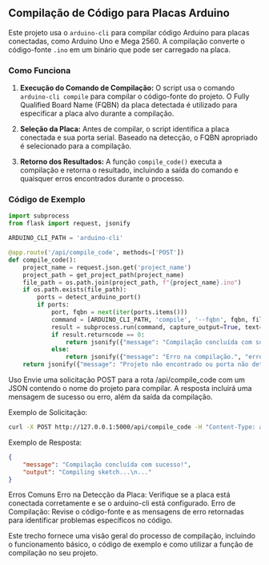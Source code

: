 ## Compilação de Código para Placas Arduino

Este projeto usa o `arduino-cli` para compilar código Arduino para placas conectadas, como Arduino Uno e Mega 2560. A compilação converte o código-fonte `.ino` em um binário que pode ser carregado na placa.

### Como Funciona

1. **Execução do Comando de Compilação:**
   O script usa o comando `arduino-cli compile` para compilar o código-fonte do projeto. O Fully Qualified Board Name (FQBN) da placa detectada é utilizado para especificar a placa alvo durante a compilação.

2. **Seleção da Placa:**
   Antes de compilar, o script identifica a placa conectada e sua porta serial. Baseado na detecção, o FQBN apropriado é selecionado para a compilação.

3. **Retorno dos Resultados:**
   A função `compile_code()` executa a compilação e retorna o resultado, incluindo a saída do comando e quaisquer erros encontrados durante o processo.

### Código de Exemplo

```python
import subprocess
from flask import request, jsonify

ARDUINO_CLI_PATH = 'arduino-cli'

@app.route('/api/compile_code', methods=['POST'])
def compile_code():
    project_name = request.json.get('project_name')
    project_path = get_project_path(project_name)
    file_path = os.path.join(project_path, f"{project_name}.ino")
    if os.path.exists(file_path):
        ports = detect_arduino_port()
        if ports:
            port, fqbn = next(iter(ports.items()))
            command = [ARDUINO_CLI_PATH, 'compile', '--fqbn', fqbn, file_path]
            result = subprocess.run(command, capture_output=True, text=True, creationflags=subprocess.CREATE_NO_WINDOW)
            if result.returncode == 0:
                return jsonify({"message": "Compilação concluída com sucesso!", "output": result.stdout})
            else:
                return jsonify({"message": "Erro na compilação.", "error": result.stderr}), 500
    return jsonify({"message": "Projeto não encontrado ou porta não detectada!"}), 404
```

Uso
Envie uma solicitação POST para a rota /api/compile_code com um JSON contendo o nome do projeto para compilar. A resposta incluirá uma mensagem de sucesso ou erro, além da saída da compilação.

Exemplo de Solicitação:

```bash
curl -X POST http://127.0.0.1:5000/api/compile_code -H "Content-Type: application/json" -d '{"project_name": "meu_projeto"}'
```
Exemplo de Resposta:

```json
{
    "message": "Compilação concluída com sucesso!",
    "output": "Compiling sketch...\n..."
}
```

Erros Comuns
Erro na Detecção da Placa: Verifique se a placa está conectada corretamente e se o arduino-cli está configurado.
Erro de Compilação: Revise o código-fonte e as mensagens de erro retornadas para identificar problemas específicos no código.

Este trecho fornece uma visão geral do processo de compilação, incluindo o funcionamento básico, o código de exemplo e como utilizar a função de compilação no seu projeto.